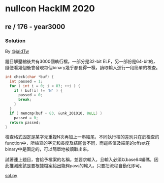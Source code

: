 # nullcon HackIM 2020

## re / 176 - year3000

### Solution

By [@jaidTw](https://github.com/jaidTw)

題目解壓縮後共有3000個執行檔，一部分是32-bit ELF，另一部份是64-bit的，隨便看幾個後會發現每個binary幾乎都長得一樣，讀取輸入進行一段簡單的檢查。

```c
int check(char *buf) {
  int passed = 1;
  for ( int i = 0; i < 83; ++i ) {
    if ( buf[i] != 'N' ) {
      passed = 0;
      break;
    }
  }
  if ( memcmp(buf + 83, &unk_201010, 8uLL) )
    passed = 0;
  return passed;
}
```
檢查格式固定是某字元重複N次再加上一串結尾，不同執行檔的差別只在於檢查的function中，所檢查的字元和長度及結尾會不同，而這些值及結尾的offset在binary中是固定的，可以簡單地被讀取出來。

試著連上題目，會給予檔案的名稱，並要求輸入，且輸入必須以base64編碼，因此推測應該是要根據檔案給出能夠pass的輸入。只要把流程自動化即可。

[sol.py](./sol.py)
